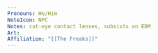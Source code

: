 ```yaml
---
Pronouns: He/Him
NoteIcon: NPC
Notes: cat-eye contact lenses, subsists on EDM
Art: 
Affiliation: "[[The Freaks]]"
---
```

